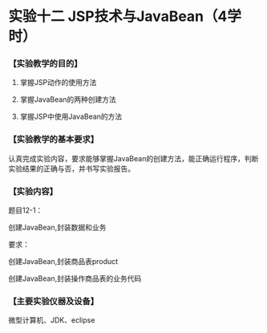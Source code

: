# 实验十二 JSP技术与JavaBean（4学时）

### 【实验教学的目的】

1. 掌握JSP动作的使用方法

2. 掌握JavaBean的两种创建方法

3. 掌握JSP中使用JavaBean的方法

### 【实验教学的基本要求】

认真完成实验内容，要求能够掌握JavaBean的创建方法，能正确运行程序，判断实验结果的正确与否，并书写实验报告。

### 【实验内容】

题目12-1：

创建JavaBean,封装数据和业务

要求：

创建JavaBean,封装商品表product

创建JavaBean,封装操作商品表的业务代码

### 【主要实验仪器及设备】

微型计算机、JDK、eclipse
